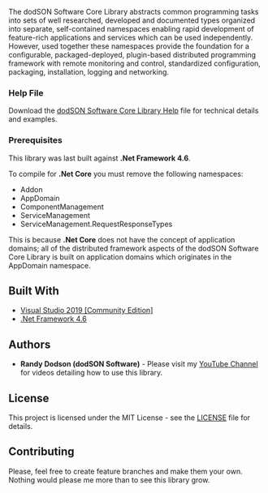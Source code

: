 The dodSON Software Core Library abstracts common programming tasks into sets of well researched, developed and documented types organized into separate, self-contained namespaces enabling rapid development of feature-rich applications and services which can be used independently. However, used together these namespaces provide the foundation for a configurable, packaged-deployed, plugin-based distributed programming framework with remote monitoring and control, standardized configuration, packaging, installation, logging and networking.

### Help File

Download the [dodSON Software Core Library Help](https://1drv.ms/u/s!Ap-545RFn6fujTYHfNDwAxYQ9Yc8?e=iTWh1e) file for technical details and examples.

### Prerequisites

This library was last built against **.Net Framework 4.6**.

To compile for **.Net Core** you must remove the following namespaces:
  * Addon
  * AppDomain
  * ComponentManagement
  * ServiceManagement
  * ServiceManagement.RequestResponseTypes

This is because **.Net Core** does not have the concept of application domains; all of the distributed framework aspects of the dodSON Software Core Library is built on application domains which originates in the AppDomain namespace.

## Built With

* [Visual Studio 2019 [Community Edition]](https://visualstudio.microsoft.com/vs/)
* [.Net Framework 4.6](https://dotnet.microsoft.com/download/dotnet-framework)

## Authors

* **Randy Dodson (dodSON Software)** - Please visit my [YouTube Channel](https://www.youtube.com/channel/UCj_glv7KHILjPaQxSw8a3Cg) for videos detailing how to use this library.

## License

This project is licensed under the MIT License - see the [LICENSE](LICENSE) file for details.

## Contributing

Please, feel free to create feature branches and make them your own. Nothing would please me more than to see this library grow.
